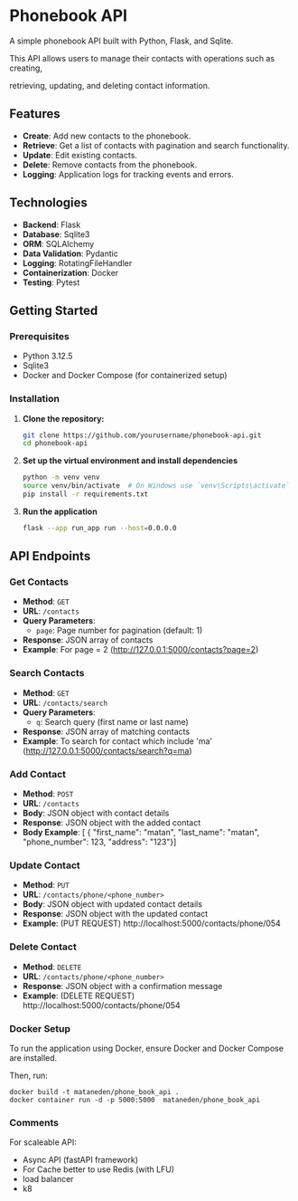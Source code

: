 # Phonebook API

A simple phonebook API built with Python, Flask, and Sqlite.

This API allows users to manage their contacts with operations such as creating, 

retrieving, updating, and deleting contact information.

## Features

- **Create**: Add new contacts to the phonebook.
- **Retrieve**: Get a list of contacts with pagination and search functionality.
- **Update**: Edit existing contacts.
- **Delete**: Remove contacts from the phonebook.
- **Logging**: Application logs for tracking events and errors.

## Technologies

- **Backend**: Flask
- **Database**: Sqlite3
- **ORM**: SQLAlchemy
- **Data Validation**: Pydantic
- **Logging**: RotatingFileHandler
- **Containerization**: Docker
- **Testing**: Pytest

## Getting Started

### Prerequisites

- Python 3.12.5
- Sqlite3
- Docker and Docker Compose (for containerized setup)

### Installation

1. **Clone the repository:**

   ```bash
   git clone https://github.com/yourusername/phonebook-api.git
   cd phonebook-api

2. **Set up the virtual environment and install dependencies**
      ```bash
   python -m venv venv
   source venv/bin/activate  # On Windows use `venv\Scripts\activate`
   pip install -r requirements.txt

3. **Run the application**
      ```bash 
   flask --app run_app run --host=0.0.0.0

## API Endpoints

### Get Contacts

- **Method**: `GET`
- **URL**: `/contacts`
- **Query Parameters**:
  - `page`: Page number for pagination (default: 1)
- **Response**: JSON array of contacts
- **Example**: For page = 2 (http://127.0.0.1:5000/contacts?page=2)

### Search Contacts

- **Method**: `GET`
- **URL**: `/contacts/search`
- **Query Parameters**:
  - `q`: Search query (first name or last name)
- **Response**: JSON array of matching contacts
- **Example**: To search for contact which include 'ma' (http://127.0.0.1:5000/contacts/search?q=ma)
### Add Contact

- **Method**: `POST`
- **URL**: `/contacts`
- **Body**: JSON object with contact details
- **Response**: JSON object with the added contact
- **Body Example**: [
    {
        "first_name": "matan",
        "last_name": "matan",
        "phone_number": 123,
        "address": "123"}]

### Update Contact

- **Method**: `PUT`
- **URL**: `/contacts/phone/<phone_number>`
- **Body**: JSON object with updated contact details
- **Response**: JSON object with the updated contact
- **Example**: (PUT REQUEST) http://localhost:5000/contacts/phone/054

### Delete Contact

- **Method**: `DELETE`
- **URL**: `/contacts/phone/<phone_number>`
- **Response**: JSON object with a confirmation message
- **Example**: (DELETE REQUEST) http://localhost:5000/contacts/phone/054

### Docker Setup
  To run the application using Docker, ensure Docker and Docker Compose are installed.
  
  Then, run:
  
    docker build -t mataneden/phone_book_api .                    
    docker container run -d -p 5000:5000  mataneden/phone_book_api


### Comments
For scaleable API:
- Async API (fastAPI framework)
- For Cache better to use Redis (with LFU)
- load balancer
- k8
